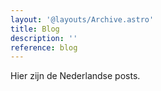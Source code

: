 ```yaml
---
layout: '@layouts/Archive.astro'
title: Blog
description: ''
reference: blog
---
```

Hier zijn de Nederlandse posts.